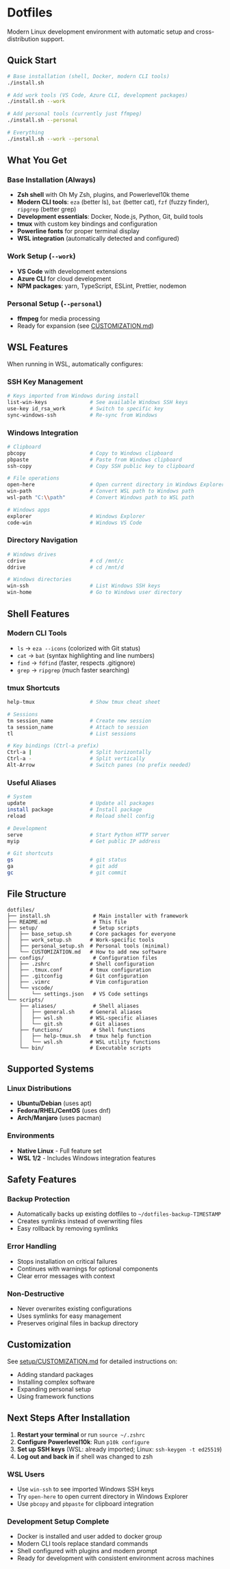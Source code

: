 # Dotfiles

Modern Linux development environment with automatic setup and cross-distribution support.

## Quick Start

```bash
# Base installation (shell, Docker, modern CLI tools)
./install.sh

# Add work tools (VS Code, Azure CLI, development packages)
./install.sh --work

# Add personal tools (currently just ffmpeg)
./install.sh --personal

# Everything
./install.sh --work --personal
```

## What You Get

### Base Installation (Always)
- **Zsh shell** with Oh My Zsh, plugins, and Powerlevel10k theme
- **Modern CLI tools**: `eza` (better ls), `bat` (better cat), `fzf` (fuzzy finder), `ripgrep` (better grep)
- **Development essentials**: Docker, Node.js, Python, Git, build tools
- **tmux** with custom key bindings and configuration
- **Powerline fonts** for proper terminal display
- **WSL integration** (automatically detected and configured)

### Work Setup (`--work`)
- **VS Code** with development extensions
- **Azure CLI** for cloud development
- **NPM packages**: yarn, TypeScript, ESLint, Prettier, nodemon

### Personal Setup (`--personal`)
- **ffmpeg** for media processing
- Ready for expansion (see [CUSTOMIZATION.md](CUSTOMIZATION.md))

## WSL Features

When running in WSL, automatically configures:

### SSH Key Management
```bash
# Keys imported from Windows during install
list-win-keys              # See available Windows SSH keys
use-key id_rsa_work        # Switch to specific key
sync-windows-ssh           # Re-sync from Windows
```

### Windows Integration
```bash
# Clipboard
pbcopy                     # Copy to Windows clipboard
pbpaste                    # Paste from Windows clipboard
ssh-copy                   # Copy SSH public key to clipboard

# File operations  
open-here                  # Open current directory in Windows Explorer
win-path                   # Convert WSL path to Windows path
wsl-path "C:\\path"        # Convert Windows path to WSL path

# Windows apps
explorer                   # Windows Explorer
code-win                   # Windows VS Code
```

### Directory Navigation
```bash
# Windows drives
cdrive                     # cd /mnt/c
ddrive                     # cd /mnt/d

# Windows directories
win-ssh                    # List Windows SSH keys
win-home                   # Go to Windows user directory
```

## Shell Features

### Modern CLI Tools
- `ls` → `eza --icons` (colorized with Git status)
- `cat` → `bat` (syntax highlighting and line numbers)
- `find` → `fdfind` (faster, respects .gitignore)
- `grep` → `ripgrep` (much faster searching)

### tmux Shortcuts
```bash
help-tmux                  # Show tmux cheat sheet

# Sessions
tm session_name            # Create new session
ta session_name            # Attach to session  
tl                         # List sessions

# Key bindings (Ctrl-a prefix)
Ctrl-a |                   # Split horizontally
Ctrl-a -                   # Split vertically
Alt-Arrow                  # Switch panes (no prefix needed)
```

### Useful Aliases
```bash
# System
update                     # Update all packages
install package            # Install package
reload                     # Reload shell config

# Development
serve                      # Start Python HTTP server
myip                       # Get public IP address

# Git shortcuts  
gs                         # git status
ga                         # git add
gc                         # git commit
```

## File Structure

```
dotfiles/
├── install.sh              # Main installer with framework
├── README.md               # This file
├── setup/                  # Setup scripts
│   ├── base_setup.sh      # Core packages for everyone
│   ├── work_setup.sh      # Work-specific tools
│   ├── personal_setup.sh  # Personal tools (minimal)
│   └── CUSTOMIZATION.md   # How to add new software
├── configs/                # Configuration files
│   ├── .zshrc             # Shell configuration
│   ├── .tmux.conf         # tmux configuration
│   ├── .gitconfig         # Git configuration
│   ├── .vimrc             # Vim configuration
│   └── vscode/
│       └── settings.json   # VS Code settings
└── scripts/
    ├── aliases/            # Shell aliases
    │   ├── general.sh     # General aliases
    │   ├── wsl.sh         # WSL-specific aliases
    │   └── git.sh         # Git aliases
    ├── functions/          # Shell functions
    │   ├── help-tmux.sh   # tmux help function
    │   └── wsl.sh         # WSL utility functions
    └── bin/               # Executable scripts
```

## Supported Systems

### Linux Distributions
- **Ubuntu/Debian** (uses apt)
- **Fedora/RHEL/CentOS** (uses dnf)  
- **Arch/Manjaro** (uses pacman)

### Environments
- **Native Linux** - Full feature set
- **WSL 1/2** - Includes Windows integration features

## Safety Features

### Backup Protection
- Automatically backs up existing dotfiles to `~/dotfiles-backup-TIMESTAMP`
- Creates symlinks instead of overwriting files
- Easy rollback by removing symlinks

### Error Handling
- Stops installation on critical failures
- Continues with warnings for optional components
- Clear error messages with context

### Non-Destructive
- Never overwrites existing configurations
- Uses symlinks for easy management
- Preserves original files in backup directory

## Customization

See [setup/CUSTOMIZATION.md](setup/CUSTOMIZATION.md) for detailed instructions on:
- Adding standard packages
- Installing complex software
- Expanding personal setup
- Using framework functions

## Next Steps After Installation

1. **Restart your terminal** or run `source ~/.zshrc`
2. **Configure Powerlevel10k**: Run `p10k configure`
3. **Set up SSH keys** (WSL: already imported; Linux: `ssh-keygen -t ed25519`)
4. **Log out and back in** if shell was changed to zsh

### WSL Users
- Use `win-ssh` to see imported Windows SSH keys
- Try `open-here` to open current directory in Windows Explorer
- Use `pbcopy` and `pbpaste` for clipboard integration

### Development Setup Complete
- Docker is installed and user added to docker group
- Modern CLI tools replace standard commands
- Shell configured with plugins and modern prompt
- Ready for development with consistent environment across machines
